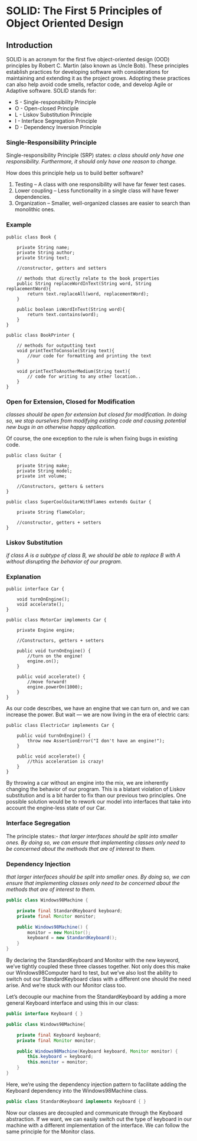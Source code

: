 # SOLID: The First 5 Principles of Object Oriented Design
## Introduction

SOLID is an acronym for the first five object-oriented design (OOD) principles by Robert C. Martin (also known as Uncle Bob).
These principles establish practices for developing software with considerations for maintaining and extending it as the project grows. 
Adopting these practices can also help avoid code smells, refactor code, and develop Agile or Adaptive software.
SOLID stands for:
  * S - Single-responsibility Principle 
  * O - Open-closed Principle
  * L - Liskov Substitution Principle
  * I - Interface Segregation Principle
  * D - Dependency Inversion Principle

### Single-Responsibility Principle

Single-responsibility Principle (SRP) states:
*a class should only have one responsibility. Furthermore, it should only have one reason to change.*

How does this principle help us to build better software?
1. Testing – A class with one responsibility will have far fewer test cases.
2. Lower coupling – Less functionality in a single class will have fewer dependencies.
3. Organization – Smaller, well-organized classes are easier to search than monolithic ones.

### Example

``` 
public class Book {

    private String name;
    private String author;
    private String text;

    //constructor, getters and setters

    // methods that directly relate to the book properties
    public String replaceWordInText(String word, String replacementWord){
        return text.replaceAll(word, replacementWord);
    }

    public boolean isWordInText(String word){
        return text.contains(word);
    }
}
```

```` 
public class BookPrinter {

    // methods for outputting text
    void printTextToConsole(String text){
        //our code for formatting and printing the text
    }

    void printTextToAnotherMedium(String text){
        // code for writing to any other location..
    }
}
````

###  Open for Extension, Closed for Modification

_classes should be open for extension but closed for modification. In doing so, 
we stop ourselves from modifying existing code and causing potential new bugs in an otherwise happy application._

Of course, the one exception to the rule is when fixing bugs in existing code.

``` 
public class Guitar {

    private String make;
    private String model;
    private int volume;

    //Constructors, getters & setters
}
```

``` 
public class SuperCoolGuitarWithFlames extends Guitar {

    private String flameColor;
    
    //constructor, getters + setters
}
```

### Liskov Substitution

_if class A is a subtype of class B, we should be able to replace B with A without disrupting the behavior of our program._

### Explanation
``` 
public interface Car {

    void turnOnEngine();
    void accelerate();
}
```

```
public class MotorCar implements Car {

    private Engine engine;

    //Constructors, getters + setters

    public void turnOnEngine() {
        //turn on the engine!
        engine.on();
    }

    public void accelerate() {
        //move forward!
        engine.powerOn(1000);
    }
}
```

As our code describes, we have an engine that we can turn on, and we can increase the power.
But wait — we are now living in the era of electric cars:

```
public class ElectricCar implements Car {

    public void turnOnEngine() {
        throw new AssertionError("I don't have an engine!");
    }

    public void accelerate() {
        //this acceleration is crazy!
    }
}
```

By throwing a car without an engine into the mix, we are inherently changing the behavior of our program. 
This is a blatant violation of Liskov substitution and is a bit harder to fix than our previous two principles.
One possible solution would be to rework our model into interfaces that take into account the engine-less state of our Car.

### Interface Segregation

The principle states:- _that larger interfaces should be split into smaller ones. By doing so, 
we can ensure that implementing classes only need to be concerned about the methods that are of interest to them._

### Dependency Injection

_that larger interfaces should be split into smaller ones. By doing so, 
we can ensure that implementing classes only need to be concerned about the methods that are of interest to them._

```java
public class Windows98Machine {

    private final StandardKeyboard keyboard;
    private final Monitor monitor;

    public Windows98Machine() {
        monitor = new Monitor();
        keyboard = new StandardKeyboard();
    }
}
```

By declaring the StandardKeyboard and Monitor with the new keyword, we’ve tightly coupled these three classes together.
Not only does this make our Windows98Computer hard to test, 
but we’ve also lost the ability to switch out our StandardKeyboard class with a different one should the need arise. 
And we’re stuck with our Monitor class too.

Let’s decouple our machine from the StandardKeyboard by adding a more general Keyboard interface and using this in our class:

```java
public interface Keyboard { }
```

```java
public class Windows98Machine{

    private final Keyboard keyboard;
    private final Monitor monitor;

    public Windows98Machine(Keyboard keyboard, Monitor monitor) {
        this.keyboard = keyboard;
        this.monitor = monitor;
    }
}
```

Here, we’re using the dependency injection pattern to facilitate adding the Keyboard dependency into the Windows98Machine class.

```java
public class StandardKeyboard implements Keyboard { }
```

Now our classes are decoupled and communicate through the Keyboard abstraction.
If we want, we can easily switch out the type of keyboard in our machine with a different implementation of the interface.
We can follow the same principle for the Monitor class.


